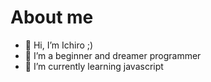# About me

- 👋 Hi, I’m Ichiro ;)
- 👀 I’m a beginner and dreamer programmer
- 🌱 I’m currently learning javascript

<!---
Ichiro-P/Ichiro-P is a ✨ special ✨ repository because its `README.md` (this file) appears on your GitHub profile.
You can click the Preview link to take a look at your changes.
--->
